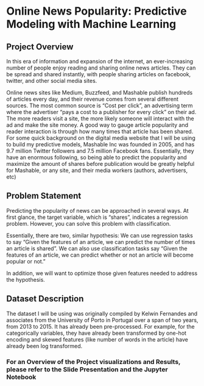 # Online News Popularity: Predictive Modeling with Machine Learning

## Project Overview

In this era of information and expansion of the internet, an ever-increasing number of people enjoy reading and sharing online news articles. They can be spread and shared instantly, with people sharing articles on facebook, twitter, and other social media sites. 

Online news sites like Medium, Buzzfeed, and Mashable publish hundreds of articles every day, and their revenue comes from several different sources. The most common source is “Cost per click”, an advertising term where the advertiser “pays a cost to a publisher for every click” on their ad. The more readers visit a site, the more likely someone will interact with the ad and make the site money. A good way to gauge article popularity and reader interaction is through how many times that article has been shared. For some quick background on the digital media website that I will be using to build my predictive models, Mashable Inc was founded in 2005, and has 9.7 million Twitter followers and 7.5 million Facebook fans. Essentially, they have an enormous following, so being able to predict the popularity and maximize the amount of shares before publication would be greatly helpful for Mashable, or any site, and their media workers (authors, advertisers, etc) 

## Problem Statement

Predicting the popularity of news can be approached in several ways. At first glance, the target variable, which is “shares”, indicates a regression problem. However, you can solve this problem with classification.

Essentially, there are two, similar hypothesis: We can use regression tasks to say “Given the features of an article, we can predict the number of times an article is shared”. We can also use classification tasks say “Given the features of an article, we can predict whether or not an article will become popular or not.” 

In addition, we will want to optimize those given features needed to address the hypothesis. 

## Dataset Description

The dataset I will be using was originally compiled by Kelwin Fernandes and associates from the University of Porto in Portugal over a span of two years, from 2013 to 2015. It has already been pre-processed. For example, for the categorically variables, they have already been transformed by one-hot encoding and skewed features (like number of words in the article) have already been log transformed. 

### For an Overview of the Project visualizations and Results, please refer to the Slide Presentation and the Jupyter Notebook
